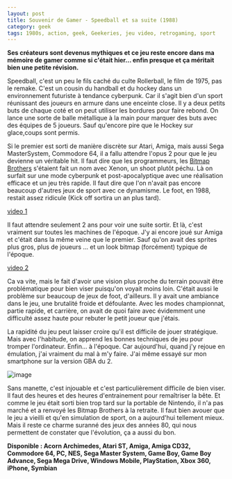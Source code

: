 ```yaml
---
layout: post
title: Souvenir de Gamer - Speedball et sa suite (1988)
category: geek
tags: 1980s, action, geek, Geekeries, jeu video, retrogaming, sport
---
```

**Ses créateurs sont devenus mythiques et ce jeu reste encore dans ma mémoire de gamer comme si c'était hier... enfin presque et ça méritait bien une petite révision.**

Speedball, c'est un peu le fils caché du culte Rollerball, le film de 1975, pas le remake. C'est un cousin du handball et du hockey dans un environnement futuriste à tendance cyberpunk. Car il s'agit bien d'un sport réunissant des joueurs en armure dans une enceinte close. Il y a deux petits buts de chaque coté et on peut utiliser les bordures pour faire rebond. On lance une sorte de balle métallique à la main pour marquer des buts avec des équipes de 5 joueurs. Sauf qu'encore pire que le Hockey sur glace,coups sont permis.

Si le premier est sorti de manière discrète sur Atari, Amiga, mais aussi Sega MasterSystem, Commodore 64, il a fallu attendre l'opus 2 pour que le jeu devienne un véritable hit. Il faut dire que les programmeurs, les <a href="https://en.wikipedia.org/wiki/The_Bitmap_Brothers">Bitmap Brothers</a> s'étaient fait un nom avec Xenon, un shoot plutôt péchu. Là on surfait sur une mode cyberpunk et post-apocalyptique avec une réalisation efficace et un jeu très rapide. Il faut dire que l'on n'avait pas encore beaucoup d'autres jeux de sport avec ce dynamisme. Le foot, en 1988, restait assez ridicule (Kick off sortira un an plus tard).

[video 1](https://www.youtube.com/watch?v=dlKYmVSsRzI)

Il faut attendre seulement 2 ans pour voir une suite sortir. Et là, c'est vraiment sur toutes les machines de l'époque. J'y ai encore joué sur Amiga et c'était dans la même veine que le premier. Sauf qu'on avait des sprites plus gros, plus de joueurs ... et un look bitmap (forcément) typique de l'époque.

[video 2](https://www.youtube.com/watch?v=iyX4BPU-Bao)

Ca va vite, mais le fait d'avoir une vision plus proche du terrain pouvait être problématique pour bien viser puisqu'on voyait moins loin. C'était aussi le problème sur beaucoup de jeux de foot, d'ailleurs. Il y avait une ambiance dans le jeu, une brutalité froide et défoulante. Avec les modes championnat, partie rapide, et carrière, on avait de quoi faire avec évidemment une difficulté assez haute pour rebuter le petit joueur que j'étais.

La rapidité du jeu peut laisser croire qu'il est difficile de jouer stratégique. Mais avec l'habitude, on apprend les bonnes techniques de jeu pour tromper l'ordinateur. Enfin... à l'époque. Car aujourd'hui, quand j'y rejoue en émulation, j'ai vraiment du mal à m'y faire. J'ai même essayé sur mon smartphone sur la version GBA du 2.

![image](https://filedn.eu/llqi9IBxlYouGRXYG2xlROb/img/2018/speedball.jpg)

Sans manette, c'est injouable et c'est particulièrement difficile de bien viser. Il faut des heures et des heures d'entrainement pour remaîtriser la bête. Et comme le jeu était sorti bien trop tard sur la portable de Nintendo, il n'a pas marché et a renvoyé les Bitmap Brothers à la retraite. Il faut bien avouer que le jeu a vieilli et qu'en simulation de sport, on a aujourd'hui tellement mieux. Mais il reste ce charme suranné des jeux des années 80, qui nous permettent de constater que l'évolution, ça a aussi du bon.

**Disponible : Acorn Archimedes, Atari ST, Amiga, Amiga CD32, Commodore 64, PC, NES, Sega Master System, Game Boy, Game Boy Advance, Sega Mega Drive, Windows Mobile, PlayStation, Xbox 360, iPhone, Symbian**
